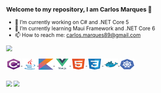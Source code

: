 ### Welcome to my repository, I am Carlos Marques 👋

- 🔭 I’m currently working on C# and .NET Core 5
- 🌱 I’m currently learning Maui Framework and .NET Core 6
- 📫 How to reach me: carlos.marques89@gmail.com

<div>
  <a href="https://github.com/CarlosHenriqueMarques">
  <!-- <img height="180em" src="https://github-readme-stats.vercel.app/api?username=CarlosHenriqueMarques&show_icons=true&theme=dracula&include_all_commits=true&count_private=true"/>-->
  <img height="180em" src="https://github-readme-stats.vercel.app/api/top-langs/?username=CarlosHenriqueMarques&layout=compact&langs_count=7&theme=dracula"/>
</div>

<div style="display: inline_block"><br>
  <img align="center" alt="Carlos-Csharp" height="30" width="40" src="https://raw.githubusercontent.com/devicons/devicon/master/icons/csharp/csharp-original.svg">
  <img align="center" alt="Carlos-Java" height="30" width="40" src="https://github.com/devicons/devicon/blob/master/icons/java/java-original.svg">
  <img align="center" alt="Carlos-Kotlin" height="30" width="40" src="https://github.com/devicons/devicon/blob/master/icons/kotlin/kotlin-original.svg">
  <img align="center" alt="Carlos-Vuejs" height="30" width="40" src="https://github.com/devicons/devicon/blob/master/icons/vuejs/vuejs-original-wordmark.svg">
  <img align="center" alt="Carlos-HTML" height="30" width="40" src="https://raw.githubusercontent.com/devicons/devicon/master/icons/html5/html5-original.svg">
  <img align="center" alt="Carlos-CSS" height="30" width="40" src="https://raw.githubusercontent.com/devicons/devicon/master/icons/css3/css3-original.svg">
  <img align="center" alt="Carlos-Docker" height="30" width="40" src="https://github.com/devicons/devicon/blob/master/icons/docker/docker-original.svg">
  <img align="center" alt="Carlos-Kubernetes" height="30" width="40" src="https://github.com/devicons/devicon/blob/master/icons/kubernetes/kubernetes-plain.svg">
</div>
  
  ##
  
 <div> 
  <a href = "mailto:carlos.marques89@gmail.com"><img src="https://img.shields.io/badge/-Gmail-%23333?style=for-the-badge&logo=gmail&logoColor=white" target="_blank"></a>
  <a href="https://www.linkedin.com/in/carloshenriquemarques/" target="_blank"><img src="https://img.shields.io/badge/-LinkedIn-%230077B5?style=for-the-badge&logo=linkedin&logoColor=white" target="_blank"></a> 
</div>
